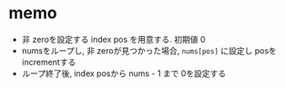 # memo

- 非 zeroを設定する index pos を用意する. 初期値 0
- numsをループし, 非 zeroが見つかった場合, `nums[pos]` に設定し posを incrementする
- ループ終了後, index posから nums - 1 まで 0を設定する
